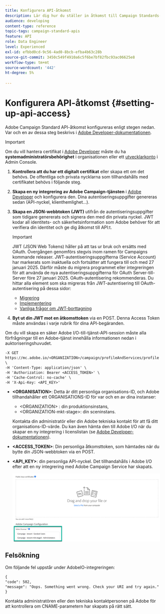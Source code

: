 ```yaml
---
title: Konfigurera API-åtkomst
description: Lär dig hur du ställer in åtkomst till Campaign Standards-API:er.
audience: developing
content-type: reference
topic-tags: campaign-standard-apis
feature: API
role: Data Engineer
level: Experienced
exl-id: efbbd0cd-9c56-4ad0-8bcb-efba4b63c28b
source-git-commit: 3450c549f4910a6c5f6be7bf82fbc93ac06625e8
workflow-type: tm+mt
source-wordcount: '442'
ht-degree: 5%

---
```


# Konfigurera API-åtkomst {#setting-up-api-access}

Adobe Campaign Standard API-åtkomst konfigureras enligt stegen nedan. Var och en av dessa steg beskrivs i [Adobe Developer-dokumentationen](https://developer.adobe.com/developer-console/docs/guides/#!AdobeDocs/adobeio-auth/master/AuthenticationOverview/ServiceAccountIntegration.md).

>[!IMPORTANT]
>
>Om du vill hantera certifikat i [Adobe Developer](https://developer.adobe.com/) måste du ha **systemadministratörsbehörighet** i organisationen eller ett [utvecklarkonto](https://helpx.adobe.com/enterprise/using/manage-developers.html) i Admin Console.

1. **Kontrollera att du har ett digitalt certifikat** eller skapa ett om det behövs. De offentliga och privata nycklarna som tillhandahålls med certifikatet behövs i följande steg.
1. **Skapa en ny integrering av Adobe Campaign-tjänsten** i [Adobe Developer](https://developer.adobe.com/) och konfigurera den. Dina autentiseringsuppgifter genereras sedan (API-nyckel, klienthemlighet...).
1. **Skapa en JSON-webbtoken (JWT)** utifrån de autentiseringsuppgifter som tidigare genererats och signera den med din privata nyckel. JWT kodar all identitets- och säkerhetsinformation som Adobe behöver för att verifiera din identitet och ge dig åtkomst till API:t.

   >[!IMPORTANT]
   >
   >JWT (JSON Web Tokens) håller på att tas ur bruk och ersätts med OAuth. Övergången genomförs stegvis inom ramen för Campaigns kommande releaser. JWT-autentiseringsuppgifterna (Service Account) har markerats som inaktuella och fortsätter att fungera till och med 27 januari 2025. Därför måste du migrera programmet eller integreringen för att använda de nya autentiseringsuppgifterna för OAuth Server-till-Server före 27 januari 2025. OAuth-autentisering rekommenderas. Du hittar alla element som ska migreras från JWT-autentisering till OAuth-autentisering på dessa sidor:
   >* [Migrering](https://developer.adobe.com/developer-console/docs/guides/authentication/ServerToServerAuthentication/migration/)
   >* [Implementering](https://developer.adobe.com/developer-console/docs/guides/authentication/ServerToServerAuthentication/implementation/)
   >* [Vanliga frågor om JWT-borttagning](https://developer.adobe.com/developer-console/docs/guides/authentication/ServerToServerAuthentication/faqs/)

1. **Byt ut din JWT mot en åtkomsttoken** via en POST. Denna Access Token måste användas i varje rubrik för dina API-begäranden.

Om du vill skapa en säker Adobe I/O-till-tjänst-API-session måste alla förfrågningar till en Adobe-tjänst innehålla informationen nedan i auktoriseringshuvudet.

```
-X GET https://mc.adobe.io/<ORGANIZATION>/campaign/profileAndServices/profile \
-H 'Content-Type: application/json' \
-H 'Authorization: Bearer <ACCESS_TOKEN>' \
-H 'Cache-Control: no-cache' \
-H 'X-Api-Key: <API_KEY>'
```

* **&lt;ORGANISATION>**: Detta är ditt personliga organisations-ID, och Adobe tillhandahåller ett ORGANISATIONS-ID för var och en av dina instanser:

   * &lt;ORGANIZATION> : din produktionsinstans,
   * &lt;ORGANIZATION-mkt-stage>: din sceninstans.

  Kontakta din administratör eller din Adobe tekniska kontakt för att få ditt organisations-ID-värde. Du kan även hämta den till Adobe I/O när du skapar en ny integrering i licenslistan (se <a href="https://developer.adobe.com/developer-console/docs/guides/authentication/">Adobe Developer-dokumentationen</a>).

* **&lt;ACCESS_TOKEN>**: Din personliga åtkomsttoken, som hämtades när du bytte din JSON-webbtoken via en POST.

* **&lt;API_KEY>**: din personliga API-nyckel. Det tillhandahålls i Adobe I/O efter att en ny integrering med Adobe Campaign Service har skapats.

  ![Alt-text](assets/tenant.png)

## Felsökning

Om följande fel uppstår under AdobeIO-integreringen:

```
{ 
"code": 502, 
"message": "Oops. Something went wrong. Check your URI and try again." 
}
```


Kontakta administratören eller den tekniska kontaktpersonen på Adobe för att kontrollera om CNAME-parametern har skapats på rätt sätt.

